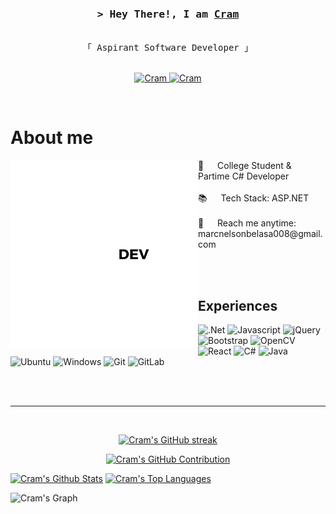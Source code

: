 <!-- Intro  -->
<h3 align="center">
        <samp>&gt; Hey There!, I am
                <b><a target="_blank" href="#">Cram</a></b>
        </samp>
</h3>

<p align="center"> 
  <samp>
<!--     <a href="#">「 Google Me 」</a> -->
    <br>
    「 Aspirant Software Developer 」
    <br>
    <br>
  </samp>
</p>

<p align="center">
<!--  <a href="" target="blank">
  <img src="https://img.shields.io/badge/Website-DC143C?style=for-the-badge&logo=medium&logoColor=white" alt="Cram" />
 </a> -->
 <a href="https://www.linkedin.com/in/marc-nelson-belasa-925b3a2b5/" target="_blank">
  <img src="https://img.shields.io/badge/LinkedIn-0077B5?style=for-the-badge&logo=linkedin&logoColor=white" alt="Cram"/>
 </a>
 <!-- <a href="" target="_blank">
  <img src="https://img.shields.io/badge/dev.to-0A0A0A?style=for-the-badge&logo=dev.to&logoColor=white" alt="Cram" />
 </a> -->
<!--  <a href="" target="_blank">
  <img src="https://img.shields.io/badge/Twitter-1DA1F2?style=for-the-badge&logo=twitter&logoColor=white" />
 </a> -->
<!--  <a href="" target="_blank">
  <img src="https://img.shields.io/badge/Instagram-fe4164?style=for-the-badge&logo=instagram&logoColor=white" alt="Cram" />
 </a>  -->
 <a href="https://www.facebook.com/CramSonelAsaleb" target="_blank">
  <img src="https://img.shields.io/badge/Facebook-20BEFF?&style=for-the-badge&logo=facebook&logoColor=white" alt="Cram"/>
  </a> 
</p>
<br />

<!-- About Section -->
# About me
<p>
<img align="left" width="300" src="/assets/cramdev.png" alt="Coding gif" />
 🔭 &emsp; College Student & Partime C# Developer <br/><br/>
 📚 &emsp; Tech Stack: ASP.NET<br/><br/>
 📧 &emsp; Reach me anytime: marcnelsonbelasa008@gmail.com<br/><br/>
</p>
<br/>

## Experiences

![.Net](https://img.shields.io/badge/.NET-5C2D91?style=for-the-badge&logo=.net&logoColor=white)
![Javascript](https://img.shields.io/badge/Javascript-F0DB4F?style=for-the-badge&labelColor=black&logo=javascript&logoColor=F0DB4F)
![jQuery](https://img.shields.io/badge/jquery-%230769AD.svg?style=for-the-badge&logo=jquery&logoColor=white)
![Bootstrap](https://img.shields.io/badge/bootstrap-%238511FA.svg?style=for-the-badge&logo=bootstrap&logoColor=white)
![OpenCV](https://img.shields.io/badge/opencv-%23white.svg?style=for-the-badge&logo=opencv&logoColor=white)
![React](https://img.shields.io/badge/react-%2320232a.svg?style=for-the-badge&logo=react&logoColor=%2361DAFB)
![C#](https://img.shields.io/badge/c%23-%23239120.svg?style=for-the-badge&logo=csharp&logoColor=white)
![Java](https://img.shields.io/badge/java-%23ED8B00.svg?style=for-the-badge&logo=openjdk&logoColor=white)
![Ubuntu](https://img.shields.io/badge/Ubuntu-E95420?style=for-the-badge&logo=ubuntu&logoColor=white)
![Windows](https://img.shields.io/badge/Windows-0078D6?style=for-the-badge&logo=windows&logoColor=white)
![Git](https://img.shields.io/badge/git-%23F05033.svg?style=for-the-badge&logo=git&logoColor=white)
![GitLab](https://img.shields.io/badge/gitlab-%23181717.svg?style=for-the-badge&logo=gitlab&logoColor=white)

<br/>

<!-- <p align="left">
  <a href="https://github.com/belasaCram?tab=repositories" target="_blank"><img alt="All Repositories" title="All Repositories" src="https://img.shields.io/badge/-All%20Repos-2962FF?style=for-the-badge&logo=koding&logoColor=white"/></a>
</p> -->

<br/>
<hr/>
<br/>

<p align="center">
  <a href="https://github.com/belasaCram">
    <img src="https://github-readme-streak-stats.herokuapp.com/?user=belasaCram&theme=radical&border=7F3FBF&background=0D1117" alt="Cram's GitHub streak"/>
  </a>
</p>

<p align="center">
  <a href="https://github.com/belasaCram">
    <img src="https://github-profile-summary-cards.vercel.app/api/cards/profile-details?username=belasaCram&theme=radical" alt="Cram's GitHub Contribution"/>
  </a>
</p>

<a> 
    <a href="https://github.com/belasaCram"><img alt="Cram's Github Stats" src="https://denvercoder1-github-readme-stats.vercel.app/api?username=belasaCram&show_icons=true&count_private=true&theme=react&border_color=7F3FBF&bg_color=0D1117&title_color=F85D7F&icon_color=F8D866" height="192px" width="49.5%"/></a>
  <a href="https://github.com/belasaCram"><img alt="Cram's Top Languages" src="https://denvercoder1-github-readme-stats.vercel.app/api/top-langs/?username=belasaCram&langs_count=8&layout=compact&theme=react&border_color=7F3FBF&bg_color=0D1117&title_color=F85D7F&icon_color=F8D866" height="192px" width="49.5%"/></a>
  <br/>
</a>

![Cram's Graph](https://github-readme-activity-graph.vercel.app/graph?username=belasaCram&custom_title=Cram's%20GitHub%20Activity%20Graph&bg_color=0D1117&color=7F3FBF&line=7F3FBF&point=7F3FBF&area_color=FFFFFF&title_color=FFFFFF&area=true)

